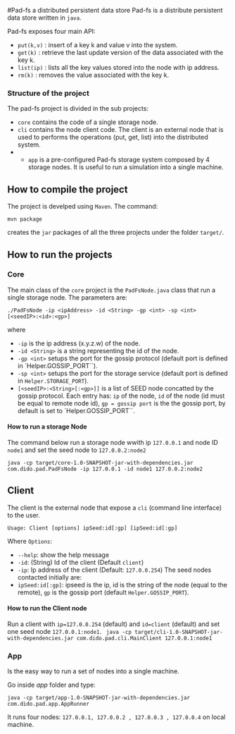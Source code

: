 #Pad-fs a distributed  persistent data store 
Pad-fs is a distribute persistent data store written in `java`. 

Pad-fs exposes four main API:
- `put(k,v)` : insert of a key k and value v into the system.
- `get(k)` : retrieve the last update version of the data associated with the key k.
- `list(ip)` : lists all the key values stored into the node with ip address.
- `rm(k)` : removes the value associated with the key k.

### Structure of the project
The pad-fs project is divided in the sub projects:
- `core` contains the code of a single storage node.
- `cli` contains the node client code. The client is an external node that is used to performs the operations (put, get, list) into the distributed system.
- - `app` is a pre-configured Pad-fs storage system composed by 4 storage nodes. It is useful to run a simulation into a single machine.

## How to compile the project
The project is develped using `Maven`.
The command: 

`mvn package`

creates the `jar` packages of all the three projects under the folder `target/`.

## How to run the projects

### Core
The main class of the `core` project is the `PadFsNode.java` class that run a single storage node.
The parameters are:

`./PadFsNode -ip <ipAddress> -id <String> -gp <int> -sp <int>  [<seedIP>:<id>:<gp>]`

where
- `-ip` is the ip address (x.y.z.w) of the node.
- `-id <String>` is a string representing the id of the node.
- `-gp <int>` setups the port for the gossip protocol (default port is defined in `Helper.GOSSIP_PORT``).
- `-sp <int>` setups the port for the storage service (default port is defined in `Helper.STORAGE_PORT`).
- `[<seedIP>:<String>[:<gp>]]` is a list of SEED node concatted by the gossip protocol. Each entry has: `ip` of the node, `id` of the node (id must be equal to remote node id),  `gp = gossip port` is the the gossip port, by default is set to `Helper.GOSSIP_PORT``.

#### How to run a storage Node
The command below run a storage node wwith ip `127.0.0.1` and node ID `node1` and set the seed node to `127.0.0.2:node2`

`java -cp target/core-1.0-SNAPSHOT-jar-with-dependencies.jar  com.dido.pad.PadFsNode -ip 127.0.0.1 -id node1 127.0.0.2:node2`

## Client 

The client is the external node that expose a `cli` (command line interface) to the user.

`Usage: Client [options] ipSeed:id[:gp] [ipSeed:id[:gp]`

Where `Options`:
  -  `--help`: show the help message
  -  `-id`: (String) Id of the client (Default  `client`)
  - `-ip`: Ip address of the client (Default: `127.0.0.254`)
The seed nodes contacted initially are:
  - `ipSeed:id[:gp]`: ipseed is the ip, id is the string of the node (equal to the remote), `gp` is the gossip port (default `Helper.GOSSIP_PORT`).
  
#### How to run the Client node
Run a client with `ip=127.0.0.254` (default) and `id=client` (default) and set one seed node `127.0.0.1:node1`.
` java -cp target/cli-1.0-SNAPSHOT-jar-with-dependencies.jar com.dido.pad.cli.MainClient 127.0.0.1:node1`


### App
Is the easy way to run a set of nodes into a single machine.


Go inside *app* folder and type:

`java -cp target/app-1.0-SNAPSHOT-jar-with-dependencies.jar com.dido.pad.app.AppRunner`

It runs four nodes: `127.0.0.1, 127.0.0.2 , 127.0.0.3 , 127.0.0.4` on local machine.


